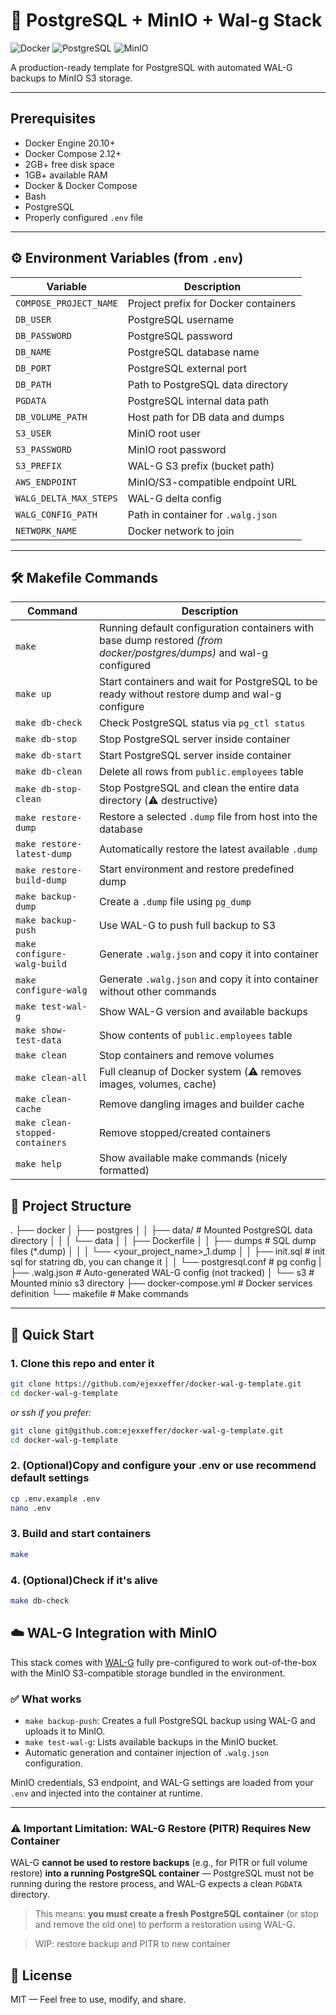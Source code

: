 # 🐘 PostgreSQL + MinIO + Wal-g Stack

![Docker](https://img.shields.io/badge/Docker-3.8-blue)
![PostgreSQL](https://img.shields.io/badge/PostgreSQL-13+-blue)
![MinIO](https://img.shields.io/badge/MinIO-Latest-green)

A production-ready template for PostgreSQL with automated WAL-G backups to MinIO S3 storage.

---

## Prerequisites

- Docker Engine 20.10+
- Docker Compose 2.12+
- 2GB+ free disk space
- 1GB+ available RAM
- Docker & Docker Compose
- Bash
- PostgreSQL
- Properly configured `.env` file

---

## ⚙️ Environment Variables (from `.env`)

| Variable               | Description                          |
| ---------------------- | ------------------------------------ |
| `COMPOSE_PROJECT_NAME` | Project prefix for Docker containers |
| `DB_USER`              | PostgreSQL username                  |
| `DB_PASSWORD`          | PostgreSQL password                  |
| `DB_NAME`              | PostgreSQL database name             |
| `DB_PORT`              | PostgreSQL external port             |
| `DB_PATH`              | Path to PostgreSQL data directory    |
| `PGDATA`               | PostgreSQL internal data path        |
| `DB_VOLUME_PATH`       | Host path for DB data and dumps      |
| `S3_USER`              | MinIO root user                      |
| `S3_PASSWORD`          | MinIO root password                  |
| `S3_PREFIX`            | WAL-G S3 prefix (bucket path)        |
| `AWS_ENDPOINT`         | MinIO/S3-compatible endpoint URL     |
| `WALG_DELTA_MAX_STEPS` | WAL-G delta config                   |
| `WALG_CONFIG_PATH`     | Path in container for `.walg.json`   |
| `NETWORK_NAME`         | Docker network to join               |

---

## 🛠️ Makefile Commands

| Command                         | Description                                                                                                          |
| ------------------------------- | -------------------------------------------------------------------------------------------------------------------- |
| `make`                          | Running default configuration containers with base dump restored _(from docker/postgres/dumps)_ and wal-g configured |
| `make up`                       | Start containers and wait for PostgreSQL to be ready without restore dump and wal-g configure                        |
| `make db-check`                 | Check PostgreSQL status via `pg_ctl status`                                                                          |
| `make db-stop`                  | Stop PostgreSQL server inside container                                                                              |
| `make db-start`                 | Start PostgreSQL server inside container                                                                             |
| `make db-clean`                 | Delete all rows from `public.employees` table                                                                        |
| `make db-stop-clean`            | Stop PostgreSQL and clean the entire data directory (⚠️ destructive)                                                 |
| `make restore-dump`             | Restore a selected `.dump` file from host into the database                                                          |
| `make restore-latest-dump`      | Automatically restore the latest available `.dump`                                                                   |
| `make restore-build-dump`       | Start environment and restore predefined dump                                                                        |
| `make backup-dump`              | Create a `.dump` file using `pg_dump`                                                                                |
| `make backup-push`              | Use WAL-G to push full backup to S3                                                                                  |
| `make configure-walg-build`     | Generate `.walg.json` and copy it into container                                                                     |
| `make configure-walg`           | Generate `.walg.json` and copy it into container without other commands                                              |
| `make test-wal-g`               | Show WAL-G version and available backups                                                                             |
| `make show-test-data`           | Show contents of `public.employees` table                                                                            |
| `make clean`                    | Stop containers and remove volumes                                                                                   |
| `make clean-all`                | Full cleanup of Docker system (⚠️ removes images, volumes, cache)                                                    |
| `make clean-cache`              | Remove dangling images and builder cache                                                                             |
| `make clean-stopped-containers` | Remove stopped/created containers                                                                                    |
| `make help`                     | Show available make commands (nicely formatted)                                                                      |

## 📁 Project Structure

.
├── docker
│ ├── postgres
│ │ ├── data/ # Mounted PostgreSQL data directory
│ │ │ └── data
│ │ ├── Dockerfile
│ │ ├── dumps # SQL dump files (\*.dump)
│ │ │ └── <your_project_name>\_1.dump
│ │ ├── init.sql # init sql for statring db, you can change it
│ │ └── postgresql.conf # pg config
| ├── .walg.json # Auto-generated WAL-G config (not tracked)
│ └── s3 # Mounted minio s3 directory
├── docker-compose.yml # Docker services definition
└── makefile # Make commands

---

## 🚀 Quick Start

### 1. Clone this repo and enter it

```bash
git clone https://github.com/ejexxeffer/docker-wal-g-template.git
cd docker-wal-g-template
```

_or ssh if you prefer:_

```bash
git clone git@github.com:ejexxeffer/docker-wal-g-template.git
cd docker-wal-g-template
```

### 2. (Optional)Copy and configure your .env or use recommend default settings

```bash
cp .env.example .env
nano .env
```

### 3. Build and start containers

```bash
make
```

### 4. (Optional)Check if it's alive

```bash
make db-check
```

## ☁️ WAL-G Integration with MinIO

This stack comes with [WAL-G](https://github.com/wal-g/wal-g) fully pre-configured to work out-of-the-box with the MinIO S3-compatible storage bundled in the environment.

### ✅ What works

- `make backup-push`: Creates a full PostgreSQL backup using WAL-G and uploads it to MinIO.
- `make test-wal-g`: Lists available backups in the MinIO bucket.
- Automatic generation and container injection of `.walg.json` configuration.

MinIO credentials, S3 endpoint, and WAL-G settings are loaded from your `.env` and injected into the container at runtime.

---

### ⚠️ Important Limitation: WAL-G Restore (PITR) Requires New Container

WAL-G **cannot be used to restore backups** (e.g., for PITR or full volume restore) **into a running PostgreSQL container** — PostgreSQL must not be running during the restore process, and WAL-G expects a clean `PGDATA` directory.

> This means: **you must create a fresh PostgreSQL container** (or stop and remove the old one) to perform a restoration using WAL-G.

> WIP: restore backup and PITR to new container

## 📖 License

MIT — Feel free to use, modify, and share.

